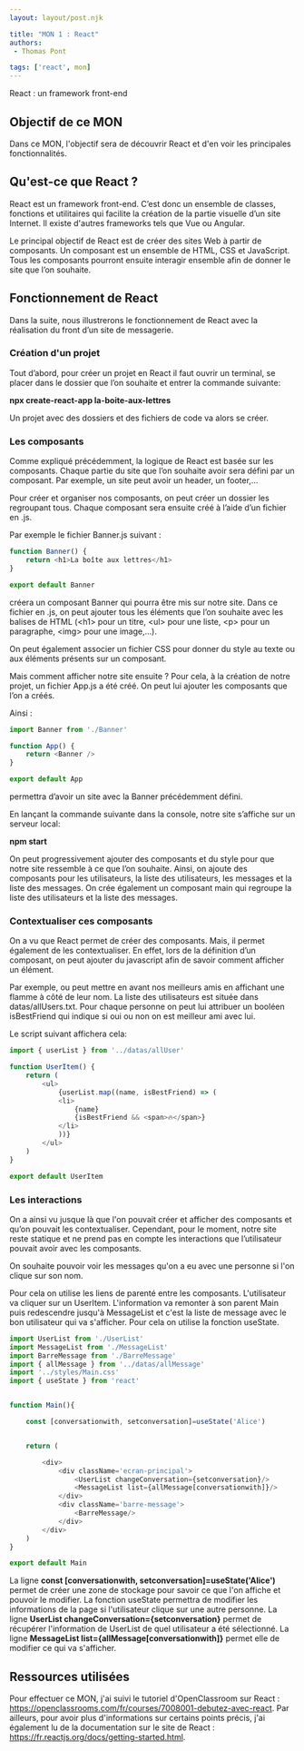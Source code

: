 ```yaml
---
layout: layout/post.njk

title: "MON 1 : React"
authors:
 - Thomas Pont

tags: ['react', mon]
---
```


<!-- Début Résumé -->

React : un framework front-end
<!-- Début Résumé -->

## Objectif de ce MON

Dans ce MON, l'objectif sera de découvrir React et d'en voir les principales fonctionnalités.


## Qu'est-ce que React ?

React est un framework front-end. C’est donc un ensemble de classes, fonctions et utilitaires qui facilite la création de la partie visuelle d’un site Internet. Il existe d'autres frameworks tels que Vue ou Angular.

Le principal objectif de React est de créer des sites Web à partir de composants. Un composant est un ensemble de HTML, CSS et JavaScript. Tous les composants pourront ensuite interagir ensemble afin de donner le site que l’on souhaite.

## Fonctionnement de React

Dans la suite, nous illustrerons le fonctionnement de React avec la réalisation du front d’un site de messagerie.

### Création d'un projet

Tout d’abord, pour créer un projet en React il faut ouvrir un terminal, se placer dans le dossier que l’on souhaite et entrer la commande suivante:

**npx create-react-app la-boite-aux-lettres**

Un projet avec des dossiers et des fichiers de code va alors se créer.


### Les composants

Comme expliqué précédemment, la logique de React est basée sur les composants. Chaque partie du site que l’on souhaite avoir sera défini par un composant. Par exemple, un site peut avoir un header, un footer,...

Pour créer et organiser nos composants, on peut créer un dossier les regroupant tous. Chaque composant sera ensuite créé à l’aide d’un fichier en .js.

Par exemple le fichier Banner.js suivant :

```javascript
function Banner() {
    return <h1>La boîte aux lettres</h1>
}

export default Banner
```

créera un composant Banner qui pourra être mis sur notre site.
Dans ce fichier en .js, on peut ajouter tous les éléments que l’on souhaite avec les balises de HTML (\<h1> pour un titre, \<ul> pour une liste, \<p> pour un paragraphe, \<img> pour une image,...).

On peut également associer un fichier CSS pour donner du style au texte ou aux éléments présents sur un composant.

Mais comment afficher notre site ensuite ?
Pour cela, à la création de notre projet, un fichier App.js a été créé. On peut lui ajouter les composants que l’on a créés.

Ainsi :

```javascript
import Banner from './Banner'

function App() {
    return <Banner />
}

export default App

```

permettra d’avoir un site avec la Banner précédemment défini.

En lançant la commande suivante dans la console, notre site s’affiche sur un serveur local:

**npm start**

On peut progressivement ajouter des composants et du style pour que notre site ressemble à ce que l’on souhaite. Ainsi, on ajoute des composants pour les utilisateurs, la liste des utilisateurs, les messages et la liste des messages.
On crée également un composant main qui regroupe la liste des utilisateurs et la liste des messages.

### Contextualiser ces composants

On a vu que React permet de créer des composants. Mais, il permet également de les contextualiser. En effet, lors de la définition d’un composant, on peut ajouter du javascript afin de savoir comment afficher un élément.

Par exemple, ou peut mettre en avant nos meilleurs amis en affichant une flamme à côté de leur nom.
La liste des utilisateurs est située dans datas/allUsers.txt. Pour chaque personne on peut lui attribuer un booléen isBestFriend qui indique si oui ou non on est meilleur ami avec lui.

Le script suivant affichera cela:

```javascript
import { userList } from '../datas/allUser'

function UserItem() {
    return (
        <ul>
            {userList.map((name, isBestFriend) => (
            <li>
                {name}
                {isBestFriend && <span>🔥</span>}
            </li>
            ))}
        </ul>
    )
}

export default UserItem

```


### Les interactions

On a ainsi vu jusque là que l'on pouvait créer et afficher des composants et qu’on pouvait les contextualiser. Cependant, pour le moment, notre site reste statique et ne prend pas en compte les interactions que l’utilisateur pouvait avoir avec les composants.

On souhaite pouvoir voir les messages qu'on a eu avec une personne si l'on clique sur son nom.

Pour cela on utilise les liens de parenté entre les composants. L'utilisateur va cliquer sur un UserItem. L'information va remonter à son parent Main puis redescendre jusqu'à MessageList et c'est la liste de message avec le bon utilisateur qui va s'afficher.
Pour cela on utilise la fonction useState.

```javascript
import UserList from './UserList'
import MessageList from './MessageList'
import BarreMessage from './BarreMessage'
import { allMessage } from '../datas/allMessage'
import '../styles/Main.css'
import { useState } from 'react'


function Main(){

    const [conversationwith, setconversation]=useState('Alice')


    return (

        <div>
            <div className='ecran-principal'>
                <UserList changeConversation={setconversation}/>
                <MessageList list={allMessage[conversationwith]}/>
            </div>
            <div className='barre-message'>
                <BarreMessage/>
            </div>
        </div>
    )
}

export default Main
```

La ligne **const [conversationwith, setconversation]=useState('Alice')** permet de créer une zone de stockage pour savoir ce que l'on affiche et pouvoir le modifier. La fonction useState permettra de modifier les informations de la page si l'utilisateur clique sur une autre personne.
La ligne **UserList changeConversation={setconversation}** permet de récupérer l'information de UserList de quel utilisateur a été sélectionné. La ligne **MessageList list={allMessage[conversationwith]}** permet elle de modifier ce qui va s'afficher.


## Ressources utilisées

Pour effectuer ce MON, j'ai suivi le tutoriel d'OpenClassroom sur React : https://openclassrooms.com/fr/courses/7008001-debutez-avec-react.
Par ailleurs, pour avoir plus d'informations sur certains points précis, j'ai également lu de la documentation sur le site de React : https://fr.reactjs.org/docs/getting-started.html.
